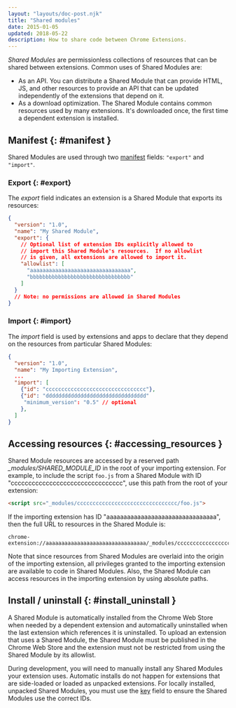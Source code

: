 ```yaml
---
layout: "layouts/doc-post.njk"
title: "Shared modules"
date: 2015-01-05
updated: 2018-05-22
description: How to share code between Chrome Extensions.
---
```


_Shared Modules_ are permissionless collections of resources that can be shared between
extensions. Common uses of Shared Modules are:

- As an API. You can distribute a Shared Module that can provide HTML, JS, and other resources to
  provide an API that can be updated independently of the extensions that depend on it.
- As a download optimization. The Shared Module contains common resources used by many extensions.
  It's downloaded once, the first time a dependent extension is installed.

## Manifest {: #manifest }

Shared Modules are used through two [manifest][manifest] fields: `"export"` and `"import"`.

### Export {: #export}

The _export_ field indicates an extension is a Shared Module that exports its resources:

```json
{
  "version": "1.0",
  "name": "My Shared Module",
  "export": {
    // Optional list of extension IDs explicitly allowed to
    // import this Shared Module's resources.  If no allowlist
    // is given, all extensions are allowed to import it.
    "allowlist": [
      "aaaaaaaaaaaaaaaaaaaaaaaaaaaaaaaa",
      "bbbbbbbbbbbbbbbbbbbbbbbbbbbbbbbb"
    ]
  }
  // Note: no permissions are allowed in Shared Modules
}
```

### Import {: #import}

The _import_ field is used by extensions and apps to declare that they depend on the resources from
particular Shared Modules:

```json
{
  "version": "1.0",
  "name": "My Importing Extension",
  ...
  "import": [
    {"id": "cccccccccccccccccccccccccccccccc"},
    {"id": "dddddddddddddddddddddddddddddddd"
     "minimum_version": "0.5" // optional
    },
  ]
}
```

## Accessing resources {: #accessing_resources }

Shared Module resources are accessed by a reserved path _\_modules/SHARED\_MODULE\_ID_ in the root
of your importing extension. For example, to include the script `foo.js` from a Shared Module with
ID "cccccccccccccccccccccccccccccccc", use this path from the root of your extension:

```html
<script src="_modules/cccccccccccccccccccccccccccccccc/foo.js">
```

If the importing extension has ID "aaaaaaaaaaaaaaaaaaaaaaaaaaaaaaaa", then the full URL to resources
in the Shared Module is:

```text
chrome-extension://aaaaaaaaaaaaaaaaaaaaaaaaaaaaaaaa/_modules/cccccccccccccccccccccccccccccccc/
```

Note that since resources from Shared Modules are overlaid into the origin of the importing
extension, all privileges granted to the importing extension are available to code in Shared
Modules. Also, the Shared Module can access resources in the importing extension by using
absolute paths.

## Install / uninstall {: #install_uninstall }

A Shared Module is automatically installed from the Chrome Web Store when needed by a dependent extension and automatically uninstalled when the last extension which references it is uninstalled.
To upload an extension that uses a Shared Module, the Shared Module must be published in
the Chrome Web Store and the extension must not be restricted from using the Shared Module by its
allowlist.

During development, you will need to manually install any Shared Modules your extension uses.
Automatic installs do not happen for extensions that are side-loaded or loaded as unpacked
extensions. For locally installed, unpacked Shared Modules, you must use the [key][manifest-key] field to
ensure the Shared Modules use the correct IDs.

[manifest]: /docs/extensions/mv3/manifest/
[manifest-key]: /docs/extensions/mv3/manifest/key
